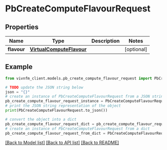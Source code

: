 # PbCreateComputeFlavourRequest


## Properties

Name | Type | Description | Notes
------------ | ------------- | ------------- | -------------
**flavour** | [**VirtualComputeFlavour**](VirtualComputeFlavour.md) |  | [optional] 

## Example

```python
from vivnfm_client.models.pb_create_compute_flavour_request import PbCreateComputeFlavourRequest

# TODO update the JSON string below
json = "{}"
# create an instance of PbCreateComputeFlavourRequest from a JSON string
pb_create_compute_flavour_request_instance = PbCreateComputeFlavourRequest.from_json(json)
# print the JSON string representation of the object
print(PbCreateComputeFlavourRequest.to_json())

# convert the object into a dict
pb_create_compute_flavour_request_dict = pb_create_compute_flavour_request_instance.to_dict()
# create an instance of PbCreateComputeFlavourRequest from a dict
pb_create_compute_flavour_request_from_dict = PbCreateComputeFlavourRequest.from_dict(pb_create_compute_flavour_request_dict)
```
[[Back to Model list]](../README.md#documentation-for-models) [[Back to API list]](../README.md#documentation-for-api-endpoints) [[Back to README]](../README.md)


